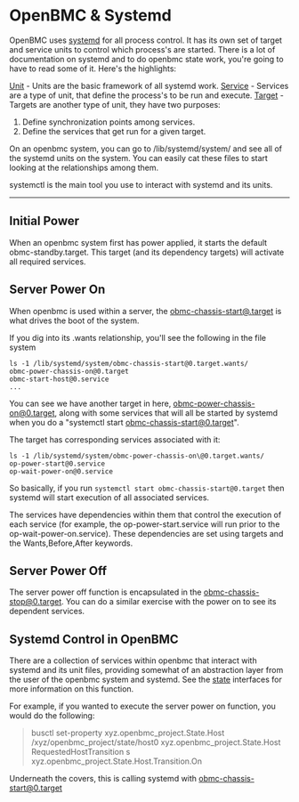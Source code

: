 OpenBMC & Systemd
===================
OpenBMC uses [systemd](https://www.freedesktop.org/wiki/Software/systemd/) for all process control.  It has its own set of target and service units to control which process's are started.  There is a lot of documentation on systemd and to do openbmc state work, you're going to have to read some of it.  Here's the highlights:

[Unit](https://www.freedesktop.org/software/systemd/man/systemd.unit.html#) - Units are the basic framework of all systemd work.
[Service](https://www.freedesktop.org/software/systemd/man/systemd.service.html) - Services are a type of unit, that define the process's to be run and execute.
[Target](https://www.freedesktop.org/software/systemd/man/systemd.target.html) - Targets are another type of unit, they have two purposes:

1. Define synchronization points among services.
2. Define the services that get run for a given target.

On an openbmc system, you can go to /lib/systemd/system/ and see all of the systemd units on the system.  You can easily cat these files to start looking at the relationships among them.

systemctl is the main tool you use to interact with systemd and its units.

----------
## Initial Power
When an openbmc system first has power applied, it starts the default obmc-standby.target.  This target (and its dependency targets) will activate all required services.

## Server Power On
When openbmc is used within a server, the [obmc-chassis-start@.target](https://github.com/openbmc/openbmc/blob/171031d20c7ed03900739d51ba53ad0001f98fa5/meta-phosphor/common/recipes-core/systemd/obmc-targets/obmc-chassis-start%40.target) is what drives the boot of the system.

If you dig into its .wants relationship, you'll see the following in the file system

```
ls -1 /lib/systemd/system/obmc-chassis-start@0.target.wants/
obmc-power-chassis-on@0.target
obmc-start-host@0.service
...
```

You can see we have another target in here, obmc-power-chassis-on@0.target, along with some services that will all be started by systemd when you do a "systemctl start obmc-chassis-start@0.target".

The target has corresponding services associated with it:
```
ls -1 /lib/systemd/system/obmc-power-chassis-on\@0.target.wants/
op-power-start@0.service
op-wait-power-on@0.service
```
So basically, if you run `systemctl start obmc-chassis-start@0.target` then systemd will start execution of all associated services.

The services have dependencies within them that control the execution of each service (for example, the op-power-start.service will run prior to the op-wait-power-on.service).  These dependencies are set using targets and the Wants,Before,After keywords.

## Server Power Off
The server power off function is encapsulated in the obmc-chassis-stop@0.target.  You can do a similar exercise with the power on to see its dependent services.

## Systemd Control in OpenBMC
There are a collection of services within openbmc that interact with systemd and its unit files, providing somewhat of an abstraction layer from the user of the openbmc system and systemd.  See the [state](https://github.com/openbmc/phosphor-dbus-interfaces/tree/master/xyz/openbmc_project/State) interfaces for more information on this function.

For example, if you wanted to execute the server power on function, you would do the following:

> busctl set-property xyz.openbmc_project.State.Host /xyz/openbmc_project/state/host0 xyz.openbmc_project.State.Host RequestedHostTransition s xyz.openbmc_project.State.Host.Transition.On

Underneath the covers, this is calling systemd with obmc-chassis-start@0.target
